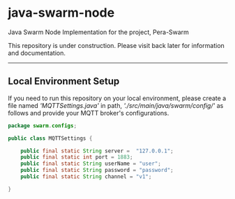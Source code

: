 # java-swarm-node

Java Swarm Node Implementation for the project, Pera-Swarm

This repository is under construction. Please visit back later for information and documentation.

---


## Local Environment Setup

If you need to run this repository on your local environment,
please create a file named *'MQTTSettings.java'* in path, *'./src/main/java/swarm/config/'*
as follows and provide your MQTT broker's configurations.

```java
package swarm.configs;

public class MQTTSettings {

    public final static String server =  "127.0.0.1";
    public final static int port = 1883;
    public final static String userName = "user";
    public final static String password = "password";
    public final static String channel = "v1";

}

```

